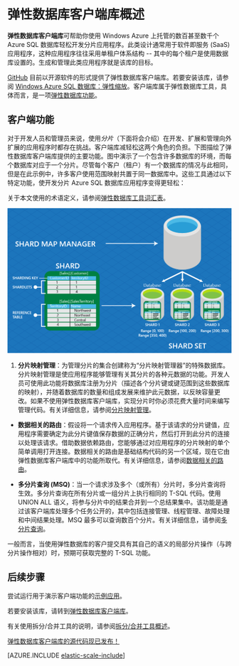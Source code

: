 <properties
    pageTitle="Azure SQL 数据库 - 客户端库"
    description="生成可缩放的 .NET 数据库应用"
    services="sql-database"
    documentationCenter=""
    manager="jeffreyg"
    authors="ddove"
    editor=""/>

<tags
    ms.service="sql-database"
    ms.date="07/29/2015"
    wacn.date="12/22/2015"/>

# 弹性数据库客户端库概述

**弹性数据库客户端库**可帮助你使用 Windows Azure 上托管的数百甚至数千个 Azure SQL 数据库轻松开发分片应用程序。此类设计通常用于软件即服务 (SaaS) 应用程序，这种应用程序往往采用单租户体系结构 -- 其中的每个租户是使用数据库设置的。生成和管理此类应用程序就是该库的目标。

[GitHub](https://github.com/Azure/elastic-db-tools) 目前以开源软件的形式提供了弹性数据库客户端库。若要安装该库，请参阅 [Windows Azure SQL 数据库：弹性缩放](https://www.nuget.org/packages/Microsoft.Azure.SqlDatabase.ElasticScale.Client/)。客户端库属于弹性数据库工具，具体而言，是一项[弹性数据库功能](/documentation/articles/sql-database-elastic-scale-introduction)。

## 客户端功能

对于开发人员和管理员来说，使用*分片*（下面将会介绍）在开发、扩展和管理向外扩展的应用程序时都存在挑战。客户端库减轻松这两个角色的负担。下图描绘了弹性数据库客户端库提供的主要功能。图中演示了一个包含许多数据库的环境，而每个数据库对应于一个分片。尽管每个客户（租户）有一个数据库的情况与此相同，但是在此示例中，许多客户使用范围映射共置于同一数据库中。这些工具通过以下特定功能，使开发分片 Azure SQL 数据库应用程序变得更轻松：

关于本文使用的术语定义，请参阅[弹性数据库工具词汇表](/documentation/articles/sql-database-elastic-scale-glossary)。

![弹性缩放功能][1]

1.  **分片映射管理**：为管理分片的集合创建称为“分片映射管理器”的特殊数据库。分片映射管理是使应用程序能够管理有关其分片的各种元数据的功能。开发人员可使用此功能将数据库注册为分片（描述各个分片键或键范围到这些数据库的映射），并随着数据库的数量和组成发展来维护此元数据，以反映容量更改。如果不使用弹性数据库客户端库，实现分片时你必须花费大量时间来编写管理代码。有关详细信息，请参阅[分片映射管理](/documentation/articles/sql-database-elastic-scale-shard-map-management)。

* **数据相关的路由**：假设将一个请求传入应用程序。基于该请求的分片键值，应用程序需要确定为此分片键值保存数据的正确分片，然后打开到此分片的连接以处理该请求。借助数据依赖路由，您能够通过对应用程序的分片映射的单个简单调用打开连接。数据相关的路由是基础结构代码的另一个区域，现在它由弹性数据库客户端库中的功能所取代。有关详细信息，请参阅[数据相关的路由](/documentation/articles/sql-database-elastic-scale-data-dependent-routing)。

* **多分片查询 (MSQ)**：当一个请求涉及多个（或所有）分片时，多分片查询将生效。多分片查询在所有分片或一组分片上执行相同的 T-SQL 代码。使用 UNION ALL 语义，将参与分片中的结果合并到一个总结果集中。该功能是通过该客户端库处理多个任务公开的，其中包括连接管理、线程管理、故障处理和中间结果处理。MSQ 最多可以查询数百个分片。有关详细信息，请参阅[多分片查询](/documentation/articles/sql-database-elastic-scale-multishard-querying)。

一般而言，当使用弹性数据库的客户提交具有其自己的语义的局部分片操作（与跨分片操作相对）时，预期可获取完整的 T-SQL 功能。

## 后续步骤

尝试运行用于演示客户端功能的[示例应用](/documentation/articles/sql-database-elastic-scale-get-started)。

若要安装该库，请转到[弹性数据库客户端库](http://www.nuget.org/packages/Microsoft.Azure.SqlDatabase.ElasticScale.Client/)。

有关使用拆分/合并工具的说明，请参阅[拆分/合并工具概述](/documentation/articles/sql-database-elastic-scale-overview-split-and-merge)。

[弹性数据库客户端库的源代码现已发布！](http://azure.microsoft.com/blog/elastic-database-client-library-is-now-open-sourced/)


[AZURE.INCLUDE [elastic-scale-include](../includes/elastic-scale-include.md)]

<!--Anchors-->
<!--Image references-->
[1]: ./media/sql-database-elastic-database-client-library/glossary.png

<!---HONumber=Mooncake_1207_2015-->